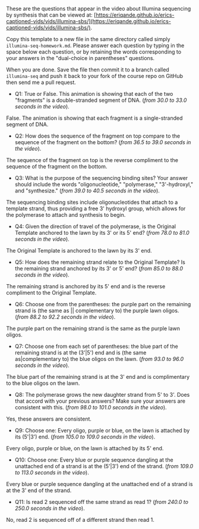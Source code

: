 

These are the questions that appear in the video about Illumina sequencing by synthesis that
can be viewed at: [https://eriqande.github.io/erics-captioned-vids/vids/illumina-sbs/](https://eriqande.github.io/erics-captioned-vids/vids/illumina-sbs/).

Copy this template to a new file in the same directory called simply
`illumina-seq-homework.md`.  Please answer each question by typing in the space below each question, or by retaining the words corresponding to
your answers in the "dual-choice in parentheses" questions.

When you are done.  Save the file then commit it
to a branch called `illumina-seq` and push it back to your
fork of the course repo on GitHub then send me a pull request.



* Q1: True or False. This animation is showing that each of the two "fragments" is a double-stranded segment of DNA. (_from 30.0 to 33.0 seconds in the video_).

False. The animation is showing that each fragment is a single-stranded segment of DNA.

* Q2: How does the sequence of the fragment on top compare to the sequence of the fragment on the bottom? (_from 36.5 to 39.0 seconds in the video_).

The sequence of the fragment on top is the reverse compliment to the sequence of the fragment on the bottom.

* Q3: What is the purpose of the sequencing binding sites? Your answer should include the words "oligonucleotide," "polymerase," "3'-hydroxyl," and "synthesize." (_from 39.0 to 40.5 seconds in the video_).

The sequencing binding sites include oligonucleotides that attach to a template strand, thus providing a free 3' hydroxyl group, which allows for the polymerase to attach and synthesis to begin. 

* Q4: Given the direction of travel of the polymerase, is the Original Template anchored to the lawn by its 3' or its 5' end? (_from 78.0 to 81.0 seconds in the video_).

The Original Template is anchored to the lawn by its 3' end.

* Q5: How does the remaining strand relate to the Original Template? Is the remaining strand anchored by its 3' or 5' end? (_from 85.0 to 88.0 seconds in the video_).

The remaining strand is anchored by its 5' end and is the reverse compliment to the Original Template.

* Q6: Choose one from the parentheses: the purple part on the remaining strand is (the same as || complementary to) the purple lawn oligos.  (_from 88.2 to 92.2 seconds in the video_).

The purple part on the remaining strand is the same as the purple lawn oligos.

* Q7: Choose one from each set of parentheses: the blue part of the remaining strand is at the (3'|5') end and is (the same as|complementary to) the blue oligos on the lawn.  (_from 93.0 to 96.0 seconds in the video_).

The blue part of the remaining strand is at the 3' end and is complimentary to the blue oligos on the lawn.

* Q8: The polymerase grows the new daughter strand from 5' to 3'.  Does that accord with your previous answers?  Make sure your answers are consistent with this. (_from 98.0 to 101.0 seconds in the video_).

Yes, these answers are consistent.

* Q9: Choose one: Every oligo, purple or blue, on the lawn is attached by its (5'|3') end. (_from 105.0 to 109.0 seconds in the video_).

Every oligo, purple or blue, on the lawn is attached by its 5' end.

* Q10: Choose one: Every blue or purple sequence dangling at the unattached end of a strand is at the (5'|3') end of the strand. (_from 109.0 to 113.0 seconds in the video_).

Every blue or purple sequence dangling at the unattached end of a strand is at the 3' end of the strand.

* Q11: Is read 2 sequenced off the same strand as read 1? (_from 240.0 to 250.0 seconds in the video_).

No, read 2 is sequenced off of a different strand then read 1.
